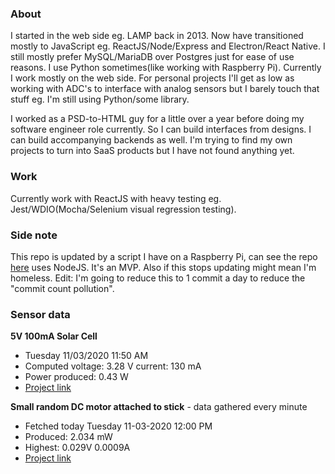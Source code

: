 ### About

I started in the web side eg. LAMP back in 2013. Now have transitioned mostly to JavaScript eg. ReactJS/Node/Express and Electron/React Native. I still mostly prefer MySQL/MariaDB over Postgres just for ease of use reasons. I use Python sometimes(like working with Raspberry Pi). Currently I work mostly on the web side. For personal projects I'll get as low as working with ADC's to interface with analog sensors but I barely touch that stuff eg. I'm still using Python/some library.

I worked as a PSD-to-HTML guy for a little over a year before doing my software engineer role currently. So I can build interfaces from designs. I can build accompanying backends as well. I'm trying to find my own projects to turn into SaaS products but I have not found anything yet.

### Work

Currently work with ReactJS with heavy testing eg. Jest/WDIO(Mocha/Selenium visual regression testing).

### Side note
This repo is updated by a script I have on a Raspberry Pi, can see the repo [here](https://github.com/jdc-cunningham/raspi-git-repo-updater) uses NodeJS. It's an MVP. Also if this stops updating might mean I'm homeless. Edit: I'm going to reduce this to 1 commit a day to reduce the "commit count pollution".

### Sensor data
**5V 100mA Solar Cell**
- Tuesday 11/03/2020 11:50 AM
- Computed voltage: 3.28 V current: 130 mA
- Power produced: 0.43 W
- [Project link](https://github.com/jdc-cunningham/raspisolarplotter)

**Small random DC motor attached to stick** - data gathered every minute
- Fetched today Tuesday 11-03-2020 12:00 PM
- Produced: 2.034 mW
- Highest: 0.029V 0.0009A
- [Project link](https://github.com/jdc-cunningham/turbine-raspi)